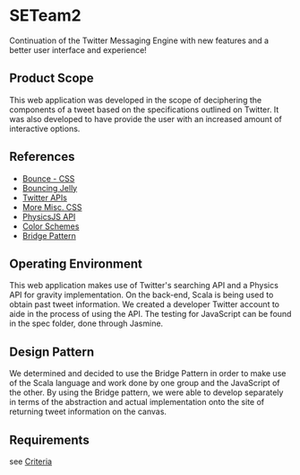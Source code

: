 # SETeam2
Continuation of the Twitter Messaging Engine with new features and a better user interface and experience! <br/>
## Product Scope
This web application was developed in the scope of deciphering the components of a tweet based on the specifications outlined on Twitter. It was also developed to have provide the user with an increased amount of interactive options.
## References
* [Bounce - CSS](http://bouncejs.com/) <br/>
* [Bouncing Jelly](https://codepen.io/dissimulate/pen/dJgMaO) <br/>
* [Twitter APIs](https://developer.twitter.com/en/docs/twitter-for-websites/javascript-api/overview.html)  <br/>
* [More Misc. CSS](https://developer.mozilla.org/en-US/docs/Web/CSS/CSS_Animations/Using_CSS_animations) <br/>
* [PhysicsJS API](http://wellcaffeinated.net/PhysicsJS/docs/) <br/>
* [Color Schemes](https://coolors.co/220c10-506c64-77cbb9-75b8c8-cdd3d5) <br/>
* [Bridge Pattern](https://www.geeksforgeeks.org/bridge-design-pattern/) <br/>

## Operating Environment
This web application makes use of Twitter's searching API and a Physics API for gravity implementation. On the back-end, Scala is being used to obtain past tweet information. We created a developer Twitter account to aide in the process of using the API. The testing for JavaScript can be found in the spec folder, done through Jasmine. <br/>
## Design Pattern
We determined and decided to use the Bridge Pattern in order to make use of the Scala language and work done by one group and the JavaScript of the other. By using the Bridge pattern, we were able to develop separately in terms of the abstraction and actual implementation onto the site of returning tweet information on the canvas.
## Requirements
see [Criteria](https://docs.google.com/document/d/1KlwAab5cUWVIutLbwN3RszApHJZq2cN6fz6Z1zN5fsQ/edit)

